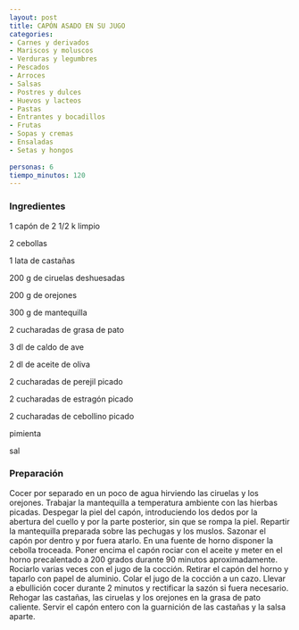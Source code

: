 ```yaml
---
layout: post
title: CAPÓN ASADO EN SU JUGO
categories:
- Carnes y derivados
- Mariscos y moluscos
- Verduras y legumbres
- Pescados
- Arroces
- Salsas
- Postres y dulces
- Huevos y lacteos
- Pastas
- Entrantes y bocadillos
- Frutas
- Sopas y cremas
- Ensaladas
- Setas y hongos
 
personas: 6 
tiempo_minutos: 120 
---
```

<h3>Ingredientes</h3>
1 capón de 2 1/2 k limpio

2 cebollas

1 lata de castañas

200 g de ciruelas deshuesadas

200 g de orejones

300 g de mantequilla

2 cucharadas de grasa de pato

3 dl de caldo de ave

2 dl de aceite de oliva

2 cucharadas de perejil picado

2 cucharadas de estragón picado

2 cucharadas de cebollino picado

pimienta

sal

<h3>Preparación</h3>
Cocer por separado en un poco de agua hirviendo las ciruelas y los orejones. Trabajar la mantequilla a temperatura ambiente con las hierbas picadas. Despegar la piel del capón, introduciendo los dedos por la abertura del cuello y por la parte posterior, sin que se rompa la piel. Repartir la mantequilla preparada sobre las pechugas y los muslos. Sazonar el capón por dentro y por fuera atarlo. En una fuente de horno disponer la cebolla troceada. Poner encima el capón rociar con el aceite y meter en el horno precalentado a 200 grados durante 90 minutos aproximadamente. Rociarlo varias veces con el jugo de la cocción. Retirar el capón del horno y taparlo con papel de aluminio. Colar el jugo de la cocción a un cazo. Llevar a ebullición cocer durante 2 minutos y rectificar la sazón si fuera necesario. Rehogar las castañas, las ciruelas y los orejones en la grasa de pato caliente. Servir el capón entero con la guarnición de las castañas y la salsa aparte.

